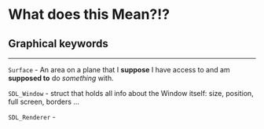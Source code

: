 
# What does this Mean?!?

## Graphical keywords

---

`Surface` - An area on a plane that I __suppose__ I have access to and am __supposed to__ do *something* with.

`SDL_Window` - struct that holds all info about the Window itself: size, position, full screen, borders ...

`SDL_Renderer` - 

